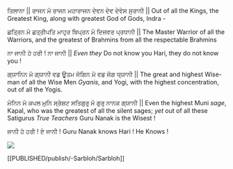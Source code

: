 ਤਿਲਾਨਾ ||
ਰਾਜਨ ਮੋ ਰਾਜਨ ਮਹਾਰਾਜਨ ਦੇਵਨ ਦੇਵ ਦੇਵੇਸ ਸੁਰਾਨੀ ||
Out of all the Kings, the Greatest King, along with greatest God of Gods, Indra -

ਛਤ੍ਰਿਨ ਮੋ ਛਤ੍ਰੀਪਤਿ ਮਾਹੁਰ ਬਿਪ੍ਰਨ ਮੋ ਦਿਜਵਰ ਪ੍ਰਧਾਨੀ ||
The Master Warrior of all the Warriors, and the greatest of Brahmins from all the respectable Brahmins

ਨਾ ਜਾਨੀ ਹੋ ਹਰੀ ! ਨਾ ਜਾਨੀ ||
*Even they* Do not know you Hari, they do not know you !

ਗ੍ਯਾਨਿਨ ਮੋ ਗ੍ਯਾਨੀ ਵਡ ਊਤਮ ਜੋਗਿਨ ਮੋ ਵਡ ਜੋਗ ਧ੍ਯਾਨੀ ||
The great and highest Wise-man of all the Wise Men *Gyanis*, and Yogi, with the highest concentration, out of all the Yogis.

ਮੋਨਿਨ ਮੋ ਕਪਲ ਮੁਨਿ ਸ੍ਰੇਸ਼ਟ ਸਤਿਗੁਰੁ ਮੋ ਗੁਰੁ ਨਾਨਕ ਗ੍ਯਾਨੀ ||
Even the highest Muni *sage*, Kapal, who was the greatest of all the silent sages; *yet* out of all these Satigurus *True Teachers* Guru Nanak is the Wisest !

ਜਾਨੀ ਹੋ ਹਰੀ ! ਏ ਜਾਨੀ !
Guru Nanak knows Hari ! He Knows !

![](https://www.youtube.com/watch?v=-aF_MOZoOPI)

[[PUBLISHED/publish/-Sarbloh/Sarbloh]]
